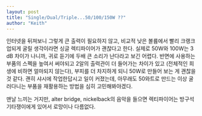 ```yaml
---
layout: post
title: "Single/Dual/Triple...50/100/150W ??"
author: "Keith"
---
```


인터넷을 뒤져보니 그렇게 큰 출력이 필요하지 않고, 비교적 낮은 볼륨에서 빨리 크랭크 업되게 굴릴 생각이라면 싱글 렉티파이어가 괜찮다고 한다. 실제로 50W와 100W는 3 dB 차이가 나니까, 귀로 듣기에 두배 큰 소리가 난다라고 보긴 어렵다. 반면에 사용하는 부품의 스펙을 높여서 써야되고 2알의 출력관이 더 들어가는 차이가 있고 (전체적인 희생에 비하면 얼마되지 않는다), 부피를 더 차지하게 되니 50W로 만들어 보는 게 괜찮을 것 같다. 괜히 샤시에 작업한답시고 일이 커졌는데, 아무래도 50와트로 만드는 이상 굴러다니는 부품을 재활용하는 방법을 심히 고민해봐야겠다.

맨날 느끼는 거지만, alter bridge, nickelback의 음악을 들으면 렉티파이어는 방구석 기타쟁이에게 있어서 로망이나 다름없다. 


